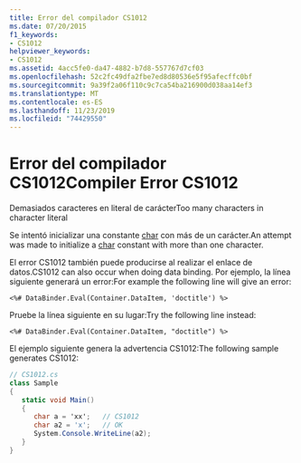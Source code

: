 ```yaml
---
title: Error del compilador CS1012
ms.date: 07/20/2015
f1_keywords:
- CS1012
helpviewer_keywords:
- CS1012
ms.assetid: 4acc5fe0-da47-4882-b7d8-557767d7cf03
ms.openlocfilehash: 52c2fc49dfa2fbe7ed8d80536e5f95afecffc0bf
ms.sourcegitcommit: 9a39f2a06f110c9c7ca54ba216900d038aa14ef3
ms.translationtype: MT
ms.contentlocale: es-ES
ms.lasthandoff: 11/23/2019
ms.locfileid: "74429550"
---
```

# <a name="compiler-error-cs1012"></a><span data-ttu-id="c556c-102">Error del compilador CS1012</span><span class="sxs-lookup"><span data-stu-id="c556c-102">Compiler Error CS1012</span></span>
<span data-ttu-id="c556c-103">Demasiados caracteres en literal de carácter</span><span class="sxs-lookup"><span data-stu-id="c556c-103">Too many characters in character literal</span></span>  
  
 <span data-ttu-id="c556c-104">Se intentó inicializar una constante [char](../language-reference/builtin-types/char.md) con más de un carácter.</span><span class="sxs-lookup"><span data-stu-id="c556c-104">An attempt was made to initialize a [char](../language-reference/builtin-types/char.md) constant with more than one character.</span></span>  
  
 <span data-ttu-id="c556c-105">El error CS1012 también puede producirse al realizar el enlace de datos.</span><span class="sxs-lookup"><span data-stu-id="c556c-105">CS1012 can also occur when doing data binding.</span></span> <span data-ttu-id="c556c-106">Por ejemplo, la línea siguiente generará un error:</span><span class="sxs-lookup"><span data-stu-id="c556c-106">For example the following line will give an error:</span></span>  
  
 `<%# DataBinder.Eval(Container.DataItem, 'doctitle') %>`  
  
 <span data-ttu-id="c556c-107">Pruebe la línea siguiente en su lugar:</span><span class="sxs-lookup"><span data-stu-id="c556c-107">Try the following line instead:</span></span>  
  
 `<%# DataBinder.Eval(Container.DataItem, "doctitle") %>`  
  
 <span data-ttu-id="c556c-108">El ejemplo siguiente genera la advertencia CS1012:</span><span class="sxs-lookup"><span data-stu-id="c556c-108">The following sample generates CS1012:</span></span>  
  
```csharp  
// CS1012.cs  
class Sample  
{  
   static void Main()  
   {  
      char a = 'xx';   // CS1012  
      char a2 = 'x';   // OK  
      System.Console.WriteLine(a2);  
   }  
}  
```
